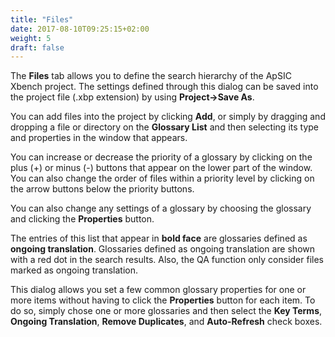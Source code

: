 ```yaml
---
title: "Files"
date: 2017-08-10T09:25:15+02:00
weight: 5
draft: false
---
```


The **Files** tab allows you to define the search hierarchy of the ApSIC Xbench project. 
The settings defined through this dialog can be saved into the project file (.xbp extension) 
by using **Project->Save As**.

You can add files into the project by clicking **Add**, or simply by dragging and dropping a file 
or directory on the **Glossary List** and then selecting its type and properties in the window that appears.

You can increase or decrease the priority of a glossary by clicking on the plus (+) or minus (-) 
buttons that appear on the lower part of the window. You can also change the order of files within 
a priority level by clicking on the arrow buttons below the priority buttons.

You can also change any settings of a glossary by choosing the glossary and clicking the **Properties** button.

The entries of this list that appear in **bold face** are glossaries defined as **ongoing translation**. 
Glossaries defined as ongoing translation are shown with a red dot in the search results. Also, 
the QA function only consider files marked as ongoing translation.

This dialog allows you set a few common glossary properties for one or more items without having to 
click the **Properties** button for each item. To do so, simply chose one or more glossaries and then 
select the **Key Terms**, **Ongoing Translation**, **Remove Duplicates**, and **Auto-Refresh** check boxes.

